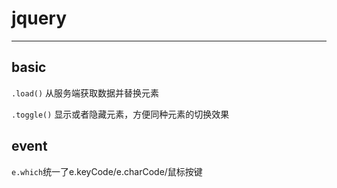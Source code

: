# jquery

--------------

## basic

`.load()` 从服务端获取数据并替换元素

`.toggle()` 显示或者隐藏元素，方便同种元素的切换效果

## event

`e.which`统一了e.keyCode/e.charCode/鼠标按键
